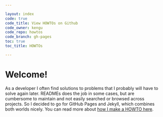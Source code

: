 ```yaml
---

layout: index
code: true
code_title: View HOWTOs on Github
code_owner: kengu
code_repo: howtos
code_branch: gh-pages
toc: true
toc_title: HOWTOs

---
```


Welcome!
========


As a developer I often find solutions to problems that I probably will have to solve again 
later. READMEs does the job in some cases, but are cumbersome to maintain and not easily 
searched or browsed across projects. So I decided to go for GitHub Pages and Jekyll, which 
combines both worlds nicely. You can read more about [how I make a HOWTO here](index.html).